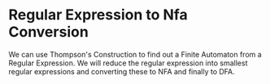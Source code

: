 Regular Expression to Nfa Conversion
=================================

We can use Thompson's Construction to find out a Finite Automaton from a Regular Expression. We will reduce the regular expression into smallest regular expressions and converting these to NFA and finally to DFA. 
